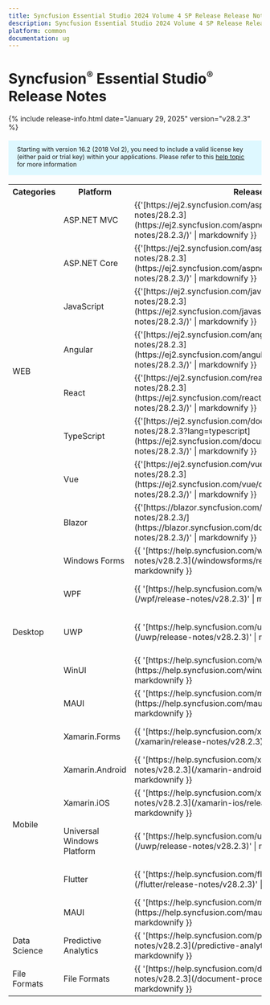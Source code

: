 ```yaml
---
title: Syncfusion Essential Studio 2024 Volume 4 SP Release Release Notes  
description: Syncfusion Essential Studio 2024 Volume 4 SP Release Release Notes  
platform: common
documentation: ug
---
```


# Syncfusion<sup style="font-size:70%">&reg;</sup> Essential Studio<sup style="font-size:70%">&reg;</sup>  Release Notes  

{% include release-info.html date="January 29, 2025"   version="v28.2.3" %}

<style>
    #license {
        font-size: .88em !important;
        margin-top: 1.5em;
        margin-bottom: 1.5em;
        background-color: #def8ff;
        padding: 10px 17px 14px;
    }
</style>

<div id="license">
    Starting with version 16.2 (2018 Vol 2), you need to include a valid license key (either paid or trial key) within your applications.
    Please refer to this <a href="/common/essential-studio/licensing/license-key">help topic</a> for more information
</div>



<table>
<tr>
<th>
Categories</th><th>
Platform</th><th>
Release Notes</th><th>
Read Me</th></tr>
<tr>
<td rowspan="8">
WEB 
</td>
<td>
ASP.NET MVC
</td>
<td>{{'[https://ej2.syncfusion.com/aspnetmvc/documentation/release-notes/28.2.3](https://ej2.syncfusion.com/aspnetmvc/documentation/release-notes/28.2.3/)' | markdownify }}
</td>
<td>{{'[http://files2.syncfusion.com/Installs/v28.2.3/ReadMe/web/ASPMVC.html](http://files2.syncfusion.com/Installs/v28.2.3/ReadMe/web/ASPMVC.html)' | markdownify }}
</td>
</tr>
<tr>
<td>
ASP.NET Core	
</td>
<td>{{'[https://ej2.syncfusion.com/aspnetcore/documentation/release-notes/28.2.3](https://ej2.syncfusion.com/aspnetcore/documentation/release-notes/28.2.3/)' | markdownify }}
</td>
<td>{{'[http://files2.syncfusion.com/Installs/v28.2.3/ReadMe/web/ASPNETCORE.html](http://files2.syncfusion.com/Installs/v28.2.3/ReadMe/web/ASPNETCORE.html)' | markdownify }}
</td>
</tr>
<tr>
<td>
JavaScript
</td>
<td>{{'[https://ej2.syncfusion.com/javascript/documentation/release-notes/28.2.3](https://ej2.syncfusion.com/javascript/documentation/release-notes/28.2.3/)' | markdownify }}
</td>
<td>{{'[http://files2.syncfusion.com/Installs/v28.2.3/ReadMe/web/JavaScript.html](http://files2.syncfusion.com/Installs/v28.2.3/ReadMe/web/JavaScript.html)' | markdownify }}
</td>
</tr>
<tr>
<td>
Angular
</td>
<td>{{'[https://ej2.syncfusion.com/angular/documentation/release-notes/28.2.3](https://ej2.syncfusion.com/angular/documentation/release-notes/28.2.3/)' | markdownify }}
</td>
<td>{{'[http://files2.syncfusion.com/Installs/v28.2.3/ReadMe/web/Angular.html](http://files2.syncfusion.com/Installs/v28.2.3/ReadMe/web/Angular.html)' | markdownify }}
</td>
</tr>
<tr>
<td>
React
</td>
<td>{{'[https://ej2.syncfusion.com/react/documentation/release-notes/28.2.3](https://ej2.syncfusion.com/react/documentation/release-notes/28.2.3/)' | markdownify }}
</td>
<td>{{'[http://files2.syncfusion.com/Installs/v28.2.3/ReadMe/web/React.html](http://files2.syncfusion.com/Installs/v28.2.3/ReadMe/web/React.html)' | markdownify }}
</td>
</tr>
<tr>
<td>
TypeScript
</td>
<td>{{'[https://ej2.syncfusion.com/documentation/release-notes/28.2.3?lang=typescript](https://ej2.syncfusion.com/documentation/release-notes/28.2.3/)' | markdownify }}
</td>
<td>{{'[http://files2.syncfusion.com/Installs/v28.2.3/ReadMe/web/TypeScript.html](http://files2.syncfusion.com/Installs/v28.2.3/ReadMe/web/TypeScript.html)' | markdownify }}
</td>
</tr>
<tr>
<td>
Vue
</td>
<td>{{'[https://ej2.syncfusion.com/vue/documentation/release-notes/28.2.3](https://ej2.syncfusion.com/vue/documentation/release-notes/28.2.3/)' | markdownify }}
</td>
<td>{{'[http://files2.syncfusion.com/Installs/v28.2.3/ReadMe/web/Vue.html](http://files2.syncfusion.com/Installs/v28.2.3/ReadMe/web/Vue.html)' | markdownify }}
</td>
</tr>
<tr>
<td>
Blazor
</td>
<td>{{'[https://blazor.syncfusion.com/documentation/release-notes/28.2.3/](https://blazor.syncfusion.com/documentation/release-notes/28.2.3/)' | markdownify }}
</td>
<td>{{'[http://files2.syncfusion.com/Installs/v28.2.3/ReadMe/web/Blazor.html](http://files2.syncfusion.com/Installs/v28.2.3/ReadMe/web/Blazor.html)' | markdownify }}
</td>
</tr>
<tr>
<td rowspan="5">
Desktop
</td>
<td>
Windows Forms
</td>
<td>{{ '[https://help.syncfusion.com/windowsforms/release-notes/v28.2.3](/windowsforms/release-notes/v28.2.3)' | markdownify }}
</td>
<td>{{ '[http://files2.syncfusion.com/Installs/v28.2.3/ReadMe/WindowsForms.html](http://files2.syncfusion.com/Installs/v28.2.3/ReadMe/WindowsForms.html)' | markdownify }}
</td>
</tr>
<tr>
<td>
WPF
</td>
<td>{{ '[https://help.syncfusion.com/wpf/release-notes/v28.2.3](/wpf/release-notes/v28.2.3)' | markdownify }}
</td>
<td>{{ '[http://files2.syncfusion.com/Installs/v28.2.3/ReadMe/WPF.html](http://files2.syncfusion.com/Installs/v28.2.3/ReadMe/WPF.html)' | markdownify }}
</td>
</tr>
<tr>
<td>
UWP
</td>
<td>{{ '[https://help.syncfusion.com/uwp/release-notes/v28.2.3](/uwp/release-notes/v28.2.3)' | markdownify }}
</td>
<td>{{ '[http://files2.syncfusion.com/Installs/v28.2.3/ReadMe/UniversalWindows.html](http://files2.syncfusion.com/Installs/v28.2.3/ReadMe/UniversalWindows.html)' | markdownify }}
</td>
</tr>
<tr>
<td>
WinUI
</td>
<td>{{ '[https://help.syncfusion.com/winui/release-notes/v28.2.3](https://help.syncfusion.com/winui/release-notes/v28.2.3)' | markdownify }}
</td>
<td>{{ '[http://files2.syncfusion.com/Installs/v28.2.3/ReadMe/WinUI.html](http://files2.syncfusion.com/Installs/v28.2.3/ReadMe/WinUI.html)' | markdownify }}
</td>
</tr>
<tr>
<td>
MAUI
</td>
<td>{{ '[https://help.syncfusion.com/maui/release-notes/v28.2.3](https://help.syncfusion.com/maui/release-notes/v28.2.3)' | markdownify }}
</td>
<td>{{ '[http://files2.syncfusion.com/Installs/v28.2.3/ReadMe/.NETMAUI.html](http://files2.syncfusion.com/Installs/v28.2.3/ReadMe/.NETMAUI.html)' | markdownify }}
</td>
</tr>
<tr>
<td rowspan="6">
Mobile
</td>
<td>
Xamarin.Forms
</td>
<td>{{ '[https://help.syncfusion.com/xamarin/release-notes/v28.2.3](/xamarin/release-notes/v28.2.3)' | markdownify }}
</td>
<td>{{ '[http://files2.syncfusion.com/Installs/v28.2.3/ReadMe/Xamarin_Forms.html](http://files2.syncfusion.com/Installs/v28.2.3/ReadMe/Xamarin_Forms.html)' | markdownify }}
</td>
</tr>
<tr>
<td>
Xamarin.Android
</td>
<td>{{ '[https://help.syncfusion.com/xamarin-android/release-notes/v28.2.3](/xamarin-android/release-notes/v28.2.3)' | markdownify }}
</td>
<td>{{ '[http://files2.syncfusion.com/Installs/v28.2.3/ReadMe/Xamarin_Forms.html](http://files2.syncfusion.com/Installs/v28.2.3/ReadMe/Xamarin_Forms.html)' | markdownify }}
</td>
</tr>
<tr>
<td>
Xamarin.iOS
</td>
<td>{{ '[https://help.syncfusion.com/xamarin-ios/release-notes/v28.2.3](/xamarin-ios/release-notes/v28.2.3)' | markdownify }}
</td>
<td>{{ '[http://files2.syncfusion.com/Installs/v28.2.3/ReadMe/Xamarin_Forms.html](http://files2.syncfusion.com/Installs/v28.2.3/ReadMe/Xamarin_Forms.html)' | markdownify }}
</td>
</tr>
<tr>
<td>
Universal Windows Platform
</td>
<td>{{ '[https://help.syncfusion.com/uwp/release-notes/v28.2.3](/uwp/release-notes/v28.2.3)' | markdownify }}
</td>
<td>{{ '[http://files2.syncfusion.com/Installs/v28.2.3/ReadMe/UniversalWindows.html](http://files2.syncfusion.com/Installs/v28.2.3/ReadMe/UniversalWindows.html)' | markdownify }}
</td>
</tr>
<tr>
<td>
Flutter
</td>
<td>{{ '[https://help.syncfusion.com/flutter/release-notes/v28.2.3](/flutter/release-notes/v28.2.3)' | markdownify }}
</td>
<td>{{ '[http://files2.syncfusion.com/Installs/v28.2.3/ReadMe/Flutter.html](http://files2.syncfusion.com/Installs/v28.2.3/ReadMe/Flutter.html)' | markdownify }}
</td>
</tr>
<tr>
<td>
MAUI
</td>
<td>{{ '[https://help.syncfusion.com/maui/release-notes/v28.2.3](https://help.syncfusion.com/maui/release-notes/v28.2.3)' | markdownify }}
</td>
<td>{{ '[http://files2.syncfusion.com/Installs/v28.2.3/ReadMe/.NETMAUI.html](http://files2.syncfusion.com/Installs/v28.2.3/ReadMe/.NETMAUI.html)' | markdownify }}
</td>
</tr>



<tr>
<td>
Data Science
</td>
<td>
Predictive Analytics
</td>
<td>{{ '[https://help.syncfusion.com/predictive-analytics/release-notes/v28.2.3](/predictive-analytics/release-notes/v28.2.3)' | markdownify }}
</td>
<td>
</td>
</tr>
<tr>
<td>
File Formats
</td>
<td>
File Formats
</td>
<td>{{ '[https://help.syncfusion.com/document-processing/release-notes/v28.2.3](/document-processing/release-notes/v28.2.3)' | markdownify }}
</td>
<td>
</td>
</tr>
</table>